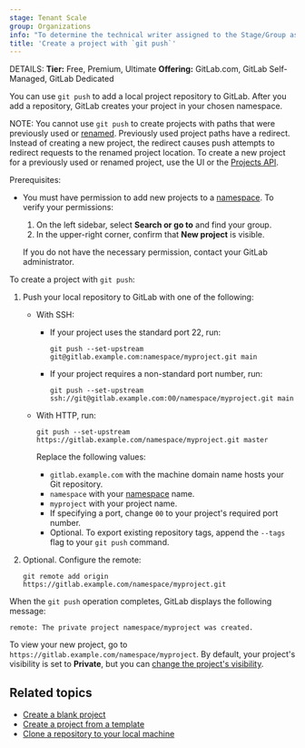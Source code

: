 ```yaml
---
stage: Tenant Scale
group: Organizations
info: "To determine the technical writer assigned to the Stage/Group associated with this page, see https://handbook.gitlab.com/handbook/product/ux/technical-writing/#assignments"
title: 'Create a project with `git push`'
---
```


DETAILS:
**Tier:** Free, Premium, Ultimate
**Offering:** GitLab.com, GitLab Self-Managed, GitLab Dedicated

You can use `git push` to add a local project repository to GitLab. After you add a repository,
GitLab creates your project in your chosen namespace.

NOTE:
You cannot use `git push` to create projects with paths that were previously used or
[renamed](../../user/project/working_with_projects.md#rename-a-repository).
Previously used project paths have a redirect. Instead of creating a new project,
the redirect causes push attempts to redirect requests to the renamed project location.
To create a new project for a previously used or renamed project, use the UI
or the [Projects API](../../api/projects.md#create-a-project).

Prerequisites:

<!--- To push with SSH, you must have [an SSH key](../ssh.md) that is
  [added to your GitLab account](../ssh.md#add-an-ssh-key-to-your-gitlab-account).
-->
- You must have permission to add new projects to a [namespace](../../user/namespace/index.md).
  To verify your permissions:

  1. On the left sidebar, select **Search or go to** and find your group.
  1. In the upper-right corner, confirm that **New project** is visible.

  If you do not have the necessary permission, contact your GitLab administrator.

To create a project with `git push`:

1. Push your local repository to GitLab with one of the following:

   - With SSH:

      - If your project uses the standard port 22, run:

        ```shell
        git push --set-upstream git@gitlab.example.com:namespace/myproject.git main
        ```

      - If your project requires a non-standard port number, run:

        ```shell
        git push --set-upstream ssh://git@gitlab.example.com:00/namespace/myproject.git main
        ```

   - With HTTP, run:

      ```shell
      git push --set-upstream https://gitlab.example.com/namespace/myproject.git master
      ```

      Replace the following values:

      - `gitlab.example.com` with the machine domain name hosts your Git repository.
      - `namespace` with your [namespace](../../user/namespace/index.md) name.
      - `myproject` with your project name.
      - If specifying a port, change `00` to your project's required port number.
      - Optional. To export existing repository tags, append the `--tags` flag to
        your `git push` command.

1. Optional. Configure the remote:

   ```shell
   git remote add origin https://gitlab.example.com/namespace/myproject.git
   ```

When the `git push` operation completes, GitLab displays the following message:

```shell
remote: The private project namespace/myproject was created.
```

To view your new project, go to `https://gitlab.example.com/namespace/myproject`.
By default, your project's visibility is set to **Private**,
but you can [change the project's visibility](../../user/public_access.md#change-project-visibility).

## Related topics

- [Create a blank project](../../user/project/index.md)
- [Create a project from a template](../../user/project/index.md#create-a-project-from-a-built-in-template)
- [Clone a repository to your local machine](clone.md)
